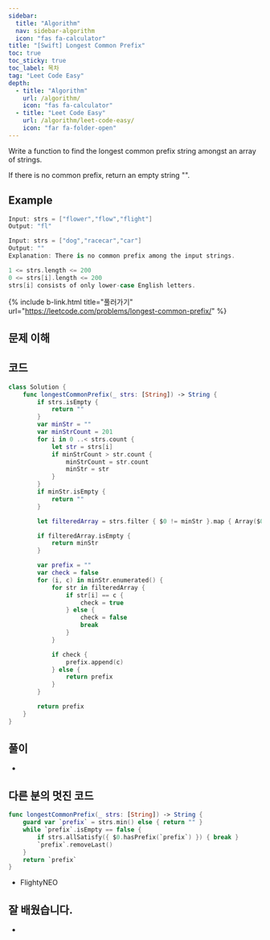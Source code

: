 ```yaml
---
sidebar:
  title: "Algorithm"
  nav: sidebar-algorithm
  icon: "fas fa-calculator"
title: "[Swift] Longest Common Prefix"
toc: true
toc_sticky: true
toc_label: 목차
tag: "Leet Code Easy"
depth:
  - title: "Algorithm"
    url: /algorithm/
    icon: "fas fa-calculator"
  - title: "Leet Code Easy"
    url: /algorithm/leet-code-easy/
    icon: "far fa-folder-open"
---
```

Write a function to find the longest common prefix string amongst an array of strings.  

If there is no common prefix, return an empty string "".


## Example
```swift
Input: strs = ["flower","flow","flight"]
Output: "fl"
```

```swift
Input: strs = ["dog","racecar","car"]
Output: ""
Explanation: There is no common prefix among the input strings.
```

```swift
1 <= strs.length <= 200
0 <= strs[i].length <= 200
strs[i] consists of only lower-case English letters.
```

{% include b-link.html title="풀러가기" url="https://leetcode.com/problems/longest-common-prefix/" %}

## 문제 이해


## 코드
```swift
class Solution {
    func longestCommonPrefix(_ strs: [String]) -> String {
        if strs.isEmpty {
            return ""
        }
        var minStr = ""
        var minStrCount = 201
        for i in 0 ..< strs.count {
            let str = strs[i]
            if minStrCount > str.count {
                minStrCount = str.count
                minStr = str
            }
        }
        if minStr.isEmpty {
            return ""
        }

        let filteredArray = strs.filter { $0 != minStr }.map { Array($0) }

        if filteredArray.isEmpty {
            return minStr
        }

        var prefix = ""
        var check = false
        for (i, c) in minStr.enumerated() {
            for str in filteredArray {
                if str[i] == c {
                    check = true
                } else {
                    check = false
                    break
                }
            }

            if check {
                prefix.append(c)
            } else {
                return prefix
            }
        }

        return prefix
    }
}
```

## 풀이
-

## 다른 분의 멋진 코드
```swift
func longestCommonPrefix(_ strs: [String]) -> String {
    guard var `prefix` = strs.min() else { return "" }
    while `prefix`.isEmpty == false {
        if strs.allSatisfy({ $0.hasPrefix(`prefix`) }) { break }
        `prefix`.removeLast()
    }
    return `prefix`
}
```
- FlightyNEO

## 잘 배웠습니다.
-
